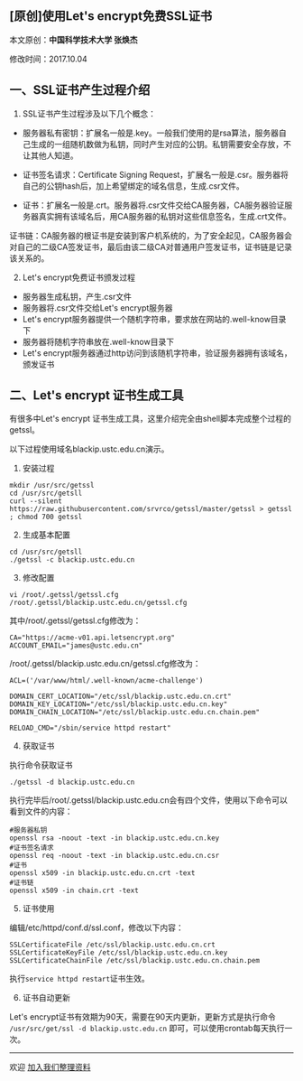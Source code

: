 ## [原创]使用Let's encrypt免费SSL证书

本文原创：**中国科学技术大学 张焕杰**

修改时间：2017.10.04

## 一、SSL证书产生过程介绍

1. SSL证书产生过程涉及以下几个概念：

* 服务器私有密钥：扩展名一般是.key。一般我们使用的是rsa算法，服务器自己生成的一组随机数做为私钥，同时产生对应的公钥。私钥需要安全存放，不让其他人知道。

* 证书签名请求：Certificate Signing Request，扩展名一般是.csr。服务器将自己的公钥hash后，加上希望绑定的域名信息，生成.csr文件。

* 证书：扩展名一般是.crt。服务器将.csr文件交给CA服务器，CA服务器验证服务器真实拥有该域名后，用CA服务器的私钥对这些信息签名，生成.crt文件。

证书链：CA服务器的根证书是安装到客户机系统的，为了安全起见，CA服务器会对自己的二级CA签发证书，最后由该二级CA对普通用户签发证书，证书链是记录该关系的。

2. Let's encrypt免费证书颁发过程

* 服务器生成私钥，产生.csr文件
* 服务器将.csr文件交给Let's encrypt服务器
* Let's encrypt服务器提供一个随机字符串，要求放在网站的.well-know目录下
* 服务器将随机字符串放在.well-know目录下
* Let's encrypt服务器通过http访问到该随机字符串，验证服务器拥有该域名，颁发证书

## 二、Let's encrypt 证书生成工具

有很多中Let's encrypt 证书生成工具，这里介绍完全由shell脚本完成整个过程的getssl。

以下过程使用域名blackip.ustc.edu.cn演示。

1. 安装过程
````
mkdir /usr/src/getssl
cd /usr/src/getsll
curl --silent https://raw.githubusercontent.com/srvrco/getssl/master/getssl > getssl ; chmod 700 getssl
````

2. 生成基本配置
````
cd /usr/src/getsll
./getssl -c blackip.ustc.edu.cn
````
3. 修改配置
````
vi /root/.getssl/getssl.cfg /root/.getssl/blackip.ustc.edu.cn/getssl.cfg
````
其中/root/.getssl/getssl.cfg修改为：
````
CA="https://acme-v01.api.letsencrypt.org"
ACCOUNT_EMAIL="james@ustc.edu.cn"
````
/root/.getssl/blackip.ustc.edu.cn/getssl.cfg修改为：
````
ACL=('/var/www/html/.well-known/acme-challenge')

DOMAIN_CERT_LOCATION="/etc/ssl/blackip.ustc.edu.cn.crt"
DOMAIN_KEY_LOCATION="/etc/ssl/blackip.ustc.edu.cn.key"
DOMAIN_CHAIN_LOCATION="/etc/ssl/blackip.ustc.edu.cn.chain.pem"

RELOAD_CMD="/sbin/service httpd restart"
````

4. 获取证书

执行命令获取证书
````
./getssl -d blackip.ustc.edu.cn
````
执行完毕后/root/.getssl/blackip.ustc.edu.cn会有四个文件，使用以下命令可以看到文件的内容：

````
#服务器私钥
openssl rsa -noout -text -in blackip.ustc.edu.cn.key 
#证书签名请求
openssl req -noout -text -in blackip.ustc.edu.cn.csr
#证书
openssl x509 -in blackip.ustc.edu.cn.crt -text
#证书链
openssl x509 -in chain.crt -text
````

5. 证书使用

编辑/etc/httpd/conf.d/ssl.conf，修改以下内容：
````
SSLCertificateFile /etc/ssl/blackip.ustc.edu.cn.crt
SSLCertificateKeyFile /etc/ssl/blackip.ustc.edu.cn.key
SSLCertificateChainFile /etc/ssl/blackip.ustc.edu.cn.chain.pem
````
执行````service httpd restart````证书生效。 

6. 证书自动更新

Let's encrypt证书有效期为90天，需要在90天内更新，更新方式是执行命令
````/usr/src/get/ssl -d blackip.ustc.edu.cn````
即可，可以使用crontab每天执行一次。

***
欢迎 [加入我们整理资料](https://github.com/bg6cq/ITTS)


 